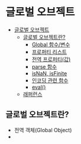 # 글로벌 오브젝트

- [글로벌 오브젝트](#글로벌-오브젝트)
  - [글로벌 오브젝트란?](#글로벌-오브젝트란)
    - [Global 함수/변수](#global-함수변수)
    - [프로퍼티 리스트](#프로퍼티-리스트)
    - [전역 프로퍼티(값)](#전역-프로퍼티값)
    - [parse 함수](#parse-함수)
    - [isNaN, isFinite](#isnan-isfinite)
    - [인코딩 관련 함수](#인코딩-관련-함수)
    - [eval()](#eval)
  - [래퍼런스](#래퍼런스)

## 글로벌 오브젝트란?

- 전역 객체(Global Object)
- <script> 태그에 하나만 존재하는 오브젝트이다.
- 모든 코드에서 공유가 가능하므로, `new` 키워드로 인스턴스를 생성할 필요가 없다.
- 오브젝트의 이름(Global)은 있지만 실체가 없기 때문에 작성할 수 없다.

### Global 함수/변수

- 전역 객체 내부의 함수와 변수를 전역 함수/변수라고 한다.
- 구분하여 함수 내분에 작성된 것을 지역(Local) 함수/변수라고 한다.

### 프로퍼티 리스트

**값**

- `NaN`: Not-a-Number
- `Infinity`: 무한대 값
- `undefined`: 정의되지 않음

**함수**

- `isNaN()`: 파라미터가 NaN인지 검사한다.
- `isFinite()`: 파라미터가 유한대인지 검사한다.
- `parseInt()`: 정수로 변환하여 반환한다.
- `parseFloat()`: 실수로 변환하여 반환한다.
- `eval()`: JS 코드 문자열을 실행한다.
- `encodeURI()`: URI로 인코딩하여 반환한다.
- `encodeURIComponent()`: 확장된 URI로 인코딩하여 반환한다.
- `decodeURI()`: encodeURI 함수의 인코딩 된 값을 디코딩한다.
- `decodeURIComponent()`: `encodeURIComponent` 함수의 인코딩 된 값을 디코딩한다.

### 전역 프로퍼티(값)

상수 개념으로 사용할 수 있다. (외부에서 프로퍼티의 값의 변경이 불가능하다.)

- delete 연산자로 삭제할 수 없다.

**예시 코드**

```javascript
console.log(NaN);
console.log(Infinity);
console.log(undefined);
```

### parse 함수

**ParseInt()**

- 값을 정수로 변환하여 반환한다.
- 0 또는 빈 문자열은 제외한다.
- 파라미터로 진수를 입력받아 변환할 수 있다.

```javascript
console.log(parseInt("-123.45")); // -123
console.log(parseInt("123xx")); // 123
console.log(parseInt("12AB34")); // 12

console.log(parseInt("0012")); // 00
console.log(parseInt("  12  ")); // 12
console.log(parseInt()); // NaN
```

**parseFloat()**

- 값을 실수로 변환하여 반환한다.
- 문자열의 실수 변환에 사용한다.
- 지수 표현도 변환할 수 있다.

```javascript
console.log(parseFloat("-123.45")); // -123/45
console.log(parseFloat("12.34AB56")); // 12.34
console.log(parseFloat("1.2e3")); // 1200
console.log(parseFloat()); // NaN
```

### isNaN, isFinite

- NaN, 유한대를 체크하는 함수

**isNaN()**

- 값의 NaN 여부를 true, false로 반환한다.
- `NaN === NaN` 표현식의 결과는 `false`이다. (**설계 실수**)
  - ES6에서는 `Object.is()` 함수가 제공된다.

```javascript
console.log(isNaN("aaa")); // true
console.log(isNaN()); // true

console.log(isNaN(100)); // false
console.log(isNaN("100")); // false
console.log(isNaN(null)); // false
```

**isFinite()**

- 값이 Infinity, NaN 일때 false를 반환한다.
- 값이 숫자로 변환되면 숫자로 인식된다.

```javascript
console.log(isFinite(0 / 0)); // false
console.log(isFinite(1 / 0)); // false
console.log(isFinite("ABC")); // false

console.log(isFinite(100)); // true
console.log(isFinite("100")); // true
```

### 인코딩 관련 함수

**encodeURI()**

- URI를 인코딩하여 변환한다.
- 인코딩 제외 문자: `영문자/숫자, # ; / ? : @ & = + $ , - _ . ! ~ * ( )`
- 인코딩 제외 문자를 제외하고 `%16진수...` 형태로 변환한다.

```javascript
var uri = "data?name=안";
console.log(encodeURI(uri)); // data?name=%EC%95%88
```

**encodeURIComponent()**

- encodeURI()의 확장된 버전이다.
- `; / ? : @ & = + $ ,` 문자도 인코딩한다.

**decodeURI()**

- 인코딩을 디코딩하여 반환한다.

```javascript
var uri = "data?name=%EC%95%88";
console.log(decodeURI(uri)); // data?name=안
```

**decodeURIComponent()**

- encodeURIComponent()로 인코딩 된 문자열을 디코딩한다.

### eval()

- 파라미터의 문자열을 자바스크립트 코드로 간주하여 실행한다.
- 실행 결과를 반환 값으로 사용한다.
- **그러나 코드를 직접 실행하므로 보안에 문제가 있어 사용을 권장하지 않는다.**

```javascript
var result = eval("parseInt('123.45')");
console.log(result); // 123
```

## 래퍼런스

https://www.inflearn.com/course/자바스크립트-비기너/
